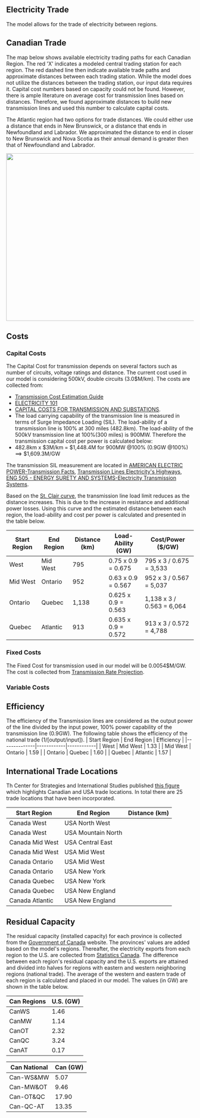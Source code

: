 ## Electricity Trade
The model allows for the trade of electricity between regions. 

## Canadian Trade 

The map below shows available electricity trading paths for each Canadian Region. The red 'X' indicates a modeled central trading station for each region. The red dashed line then indicate available trade paths and approximate distances between each trading station. While the model does not utilize the distances between the trading station, our input data requires it. Capital cost numbers based on capacity could not be found. However, there is ample literature on average cost for transmission lines based on distances. Therefore, we found approximate distances to build new transmission lines and used this number to calculate capital costs. 

The Atlantic region had two options for trade distances. We could either use a distance that ends in New Brunswick, or a distance that ends in Newfoundland and Labrador. We approximated the distance to end in closer to New Brunswick and Nova Scotia as their annual demand is greater then that of Newfoundland and Labrador.  

<img src="https://i.postimg.cc/3xPZMG2w/Canadian-Trading.png" data-canonical-src="https://i.postimg.cc/3xPZMG2w/Canadian-Trading.png" width="525" height="450" />

## Costs

### Capital Costs  
The Capital Cost for transmission depends on several factors such as number of circuits, voltage ratings and distance. The current cost used in our model is considering 500kV, double circuits (3.0$M/km). The costs are collected from: 
* [Transmission Cost Estimation Guide](https://cdn.misoenergy.org/20190212%20PSC%20Item%2005a%20Transmission%20Cost%20Estimation%20Guide%20for%20MTEP%202019_for%20review317692.pdf) 
* [ELECTRICITY 101](https://electricity.ca/wp-content/uploads/2017/12/Electricity101_July-11_2018.pdf) 
* [CAPITAL COSTS FOR TRANSMISSION AND SUBSTATIONS](https://www.wecc.org/reliability/1210_bv_wecc_transcostreport_final.pdf).
* The load carrying capability of the transmission line is measured in terms of Surge Impedance Loading (SIL). The load-ability of a transmission line is 100% at 300 miles (482.8km). The load-ability of the 500kV transmission line at 100%(300 miles) is 900MW. Therefore the transmission capital cost per power is calculated below:
* 482.8km x $3M/km = $1,448.4M for 900MW @100% (0.9GW @100%)
==> $1,609.3M/GW

The transmission SIL measurement are located in [AMERICAN ELECTRIC POWER-Transmission Facts](https://web.ecs.baylor.edu/faculty/grady/_13_EE392J_2_Spring11_AEP_Transmission_Facts.pdf), [Transmission Lines Electricity's Highways](https://site.ieee.org/northern-canada-pesias/files/2013/01/Transmission-Lines-Presentation.pdf), [ENG 505 - ENERGY SURETY AND SYSTEMS-Electricity Transmission Systems](https://www.osti.gov/servlets/purl/1117566).

Based on the [St. Clair curve](https://www.researchgate.net/figure/The-St-Clair-curve-as-based-on-the-results-of-14-retrieved-from-15-is-used-to_fig3_318692193), the transmission line load limit reduces as the distance increases. This is due to the increase in resistance and additional power losses. Using this curve and the estimated distance between each region, the load-ability and cost per power is calculated and presented in the table below.

| Start Region | End Region | Distance (km) |  Load-Ability (GW)  |      Cost/Power ($/GW)     |
|--------------|------------|---------------|---------------------|----------------------------|
| West         | Mid West   | 795           | 0.75 x 0.9 = 0.675  | 795 x 3 / 0.675 = 3,533    |
| Mid West     | Ontario    | 952           | 0.63 x 0.9 = 0.567  | 952 x 3 / 0.567 = 5,037    |
| Ontario      | Quebec     | 1,138         | 0.625 x 0.9 = 0.563 | 1,138 x 3 / 0.563 = 6,064  |
| Quebec       | Atlantic   | 913           | 0.635 x 0.9 = 0.572 | 913 x 3 / 0.572 = 4,788    |

### Fixed Costs 
The Fixed Cost for transmission used in our model will be 0.0054$M/GW. The cost is collected from [Transmission Rate Projection](https://www.aeso.ca/assets/Uploads/AESO-2021-TRP-Fact-Sheet-FINAL.pdf).

### Variable Costs

## Efficiency 
The efficiency of the Transmission lines are considered as the output power of the line divided by the input power, 100% power capability of the transmission line (0.9GW). The following table shows the efficiency of the national trade (1/[output/input]).
| Start Region | End Region | Efficiency |
|--------------|------------|------------|
| West         | Mid West   | 1.33       |
| Mid West     | Ontario    | 1.59       |
| Ontario      | Quebec     | 1.60       |
| Quebec       | Atlantic   | 1.57      | 

## International Trade Locations
Th Center for Strategies and International Studies published [this figure](https://www.csis.org/analysis/mapping-us-canada-energy-relationship) which highlights Canadian and USA trade locations. In total there are 25 trade locations that have been incorporated. 

| Start Region    | End Region | Distance (km) |
|-----------------|------------|---------------|
| Canada West     | USA North West     | |
| Canada West     | USA Mountain North | |
| Canada Mid West | USA Central East   | |
| Canada Mid West | USA Mid West       | |
| Canada Ontario  | USA Mid West       | |
| Canada Ontario  | USA New York       | |
| Canada Quebec   | USA New York       | |
| Canada Quebec   | USA New England    | |
| Canada Atlantic | USA New England    | |

## Residual Capacity
The residual capacity (installed capacity) for each province is collected from the [Government of Canada](https://www.nrcan.gc.ca/our-natural-resources/electricity-infrastructure/electricity-canada/canadas-electric-reliability-fra/newfoundland-and-labradors-electric-reliability-framework/18834) website. The provinces' values are added based on the model's regions. Thereafter, the electricity exports from each region to the U.S. are collected from [Statistics Canada](https://www150.statcan.gc.ca/t1/tbl1/en/tv.action?pid=2510002101). The difference between each region's residual capacity and the U.S. exports are attained and divided into halves for regions with eastern and western neighboring regions (national trade). The average of the western and eastern trade of each region is calculated and placed in our model. The values (in GW) are shown in the table below.

| Can Regions | U.S. (GW) |
|-------------|-----------|
|    CanWS    |   1.46    |
|    CanMW    |   1.14    |
|    CanOT    |   2.32    |
|    CanQC    |   3.24    |
|    CanAT    |   0.17    |

| Can National | Can (GW) |
|--------------|----------|
| Can-WS&MW    |   5.07   |
| Can-MW&OT    |   9.46   |
| Can-OT&QC    |  17.90   |
| Can-QC-AT    |  13.35   |